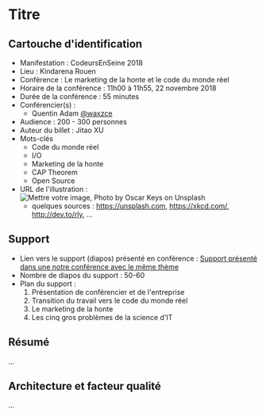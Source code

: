 # Titre

## Cartouche d'identification

 - Manifestation : CodeursEnSeine 2018
 - Lieu : Kindarena Rouen
 - Conférence : Le marketing de la honte et le code du monde réel
 - Horaire de la conférence : 11h00 à 11h55, 22 novembre 2018
 - Durée de la conférence : 55 minutes
 - Conférencier(s) :
   - Quentin Adam [@waxzce](https://twitter.com/waxzce)
 - Audience : 200 - 300 personnes
 - Auteur du billet : Jitao XU
 - Mots-clés
   - Code du monde réel
   - I/O
   - Marketing de la honte
   - CAP Theorem
   - Open Source
 - URL de l'illustration : ![Mettre votre image, Photo by Oscar Keys on Unsplash](https://pbs.twimg.com/media/DsmV42nW0AA4Gan.jpg:large)
   - quelques sources : https://unsplash.com, https://xkcd.com/, http://dev.to/rly, ...

## Support
 - Lien vers le support (diapos) présenté en conférence : [Support présenté dans une notre conférence avec le même thème](https://fr.slideshare.net/quentinadam/hype-driven-architecture-keynote-at-devfest-toulouse-2018)
 - Nombre de diapos du support : 50-60
 - Plan du support :
     1. Présentation de conférencier et de l'entreprise
     2. Transition du travail vers le code du monde réel
     3. Le marketing de la honte
     4. Les cinq gros problèmes de la science d'IT

## Résumé
...

## Architecture et facteur qualité
...
